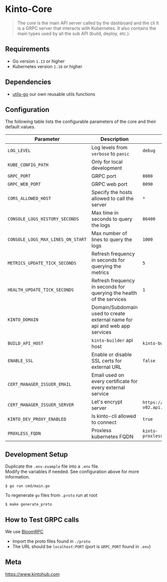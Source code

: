# Kinto-Core

> The core is the main API server called by the dashboard and the cli
> It is a GRPC server  that interacts with Kubernetes.
> It also contains the main types used by all the sub API (build, deploy, etc.).

## Requirements

* Go version `1.13` or higher
* Kubernetes version `1.16` or higher

## Dependencies
- [utils-go](https://github.com/kintohub/utils-go) our own reusable utils functions

## Configuration

The following table lists the configurable parameters of the core and their default values.

|            Parameter              |                                  Description                               |                           Default                        |        Required         |
|-----------------------------------|----------------------------------------------------------------------------|----------------------------------------------------------|-------------------------|
| `LOG_LEVEL`                       | Log levels from `verbose` to `panic`                                       | `debug`                                                  |                         |
| `KUBE_CONFIG_PATH`                | Only for local development                                                 |                                                          |                         |
| `GRPC_PORT`                       | GRPC port                                                                  | `8080`                                                   |                         |
| `GRPC_WEB_PORT`                   | GRPC web port                                                              | `8090`                                                   |                         |
| `CORS_ALLOWED_HOST`               | Specify the hosts allowed to call the server                               | `*`                                                      |                         |
| `CONSOLE_LOGS_HISTORY_SECONDS`    | Max time in seconds to query the logs                                      | `86400`                                                  |                         |
| `CONSOLE_LOGS_MAX_LINES_ON_START` | Max number of lines to query the logs                                      | `1000`                                                   |                         |
| `METRICS_UPDATE_TICK_SECONDS`     | Refresh frequency in seconds for querying the metrics                      | `5`                                                      |                         |
| `HEALTH_UPDATE_TICK_SECONDS`      | Refresh frequency in seconds for querying the health of the services       | `1`                                                      |                         |
| `KINTO_DOMAIN`                    | Domain/Subdomain used to create external name for api and web app services |                                                          | Yes                     |
| `BUILD_API_HOST`                  | `kinto-builder` api host                                                   | `kinto-builder:8080`                                     |                         |
| `ENABLE_SSL`                      | Enable or disable SSL certs for external URL                               | `false`                                                  |                         |
| `CERT_MANAGER_ISSUER_EMAIL`       | Email used on every certificate for every external service                 |                                                          | If `ENABLE_SSL == true` |
| `CERT_MANAGER_ISSUER_SERVER`      | Let's encrypt server                                                       | `https://acme-staging-v02.api.letsencrypt.org/directory` |                         |
| `KINTO_DEV_PROXY_ENABLED`         | Is kinto-cli allowed to connect                                            | `true`                                                   |                         |
| `PROXLESS_FQDN`                   | Proxless kubernetes FQDN                                                   | `kinto-proxless.kintohub.svc.cluster.local`              |                         |

## Development Setup

Duplicate the `.env.example` file into a `.env` file.  
Modify the variables if needed. See configuration above for more information.

```shell script
$ go run cmd/main.go
```

To regenerate `go` files from `.proto` run at root
```shell script
$ make generate_proto
```

## How to Test GRPC calls

We use [BloomRPC](https://github.com/uw-labs/bloomrpc)

- Import the proto files found in `./proto`
- The URL should be `localhost:PORT` (port is `GRPC_PORT` found in `.env`)

## Meta

https://www.kintohub.com
